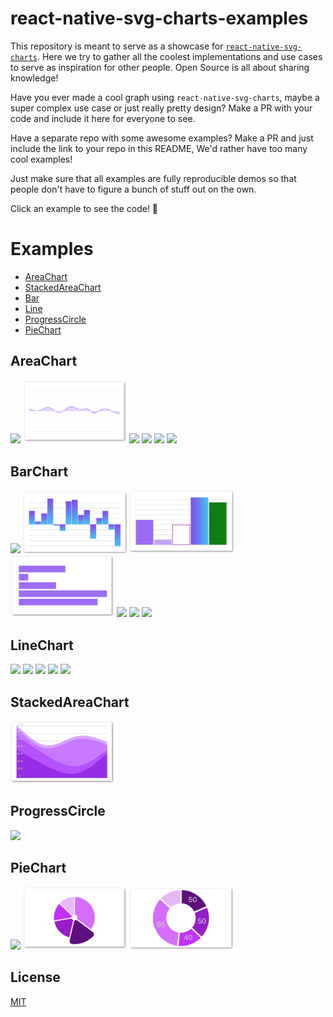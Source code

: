 # react-native-svg-charts-examples

This repository is meant to serve as a showcase for [`react-native-svg-charts`](https://github.com/JesperLekland/react-native-svg-charts).
Here we try to gather all the coolest implementations and use cases to serve as inspiration for other people. Open Source is all about sharing knowledge!

Have you ever made a cool graph using `react-native-svg-charts`, maybe a super complex use case or just really pretty design?
Make a PR with your code and include it here for everyone to see. 

Have a separate repo with some awesome examples? Make a PR and just include the link to your repo in this README, We'd rather have too many cool examples!

Just make sure that all examples are fully reproducible demos so that people don't have to figure a bunch of stuff out on the own.

Click an example to see the code! 💪

# Examples

* [AreaChart](#areachart)
* [StackedAreaChart](#stackedareachart)
* [Bar](#bar)
* [Line](#linechart)
* [ProgressCircle](#progresscircle)
* [PieChart](#piechart)

## AreaChart
[<img src="https://raw.githubusercontent.com/jesperlekland/react-native-svg-charts-examples/master/screenshots/area-chart.png" width=33% />](./storybook/stories/area-chart/with-line.js)
[<img src="https://raw.githubusercontent.com/jesperlekland/react-native-svg-charts-examples/master/screenshots/grid-min-max.png" width=33% />](./storybook/stories/grid-min-max.js)
[<img src="https://raw.githubusercontent.com/jesperlekland/react-native-svg-charts-examples/master/screenshots/gradient.png" width=33% />](./storybook/stories/area-chart/with-gradient.js)
[<img src="https://raw.githubusercontent.com/jesperlekland/react-native-svg-charts-examples/master/screenshots/partial-chart-area.png" width=33% />](./storybook/stories/partial-chart/area-chart.js)
[<img src="https://raw.githubusercontent.com/jesperlekland/react-native-svg-charts-examples/master/screenshots/layered-charts.png" width=33% />](./storybook/stories/layered-charts.js)
[<img src="https://raw.githubusercontent.com/jesperlekland/react-native-svg-charts-examples/master/screenshots/scale-time.png" width=33% />](./storybook/stories/x-axis/scale-time.js)

## BarChart

[<img src="https://raw.githubusercontent.com/jesperlekland/react-native-svg-charts-examples/master/screenshots/grouped-bar-chart.png" width=33% />](./storybook/stories/bar-chart/with-multiple-data-sets.js)
[<img src="https://raw.githubusercontent.com/jesperlekland/react-native-svg-charts-examples/master/screenshots/gradient-bar.png" width=33% />](./storybook/stories/bar-chart/with-gradient.js)
[<img src="https://raw.githubusercontent.com/jesperlekland/react-native-svg-charts-examples/master/screenshots/bar-with-different-bars.png" width=33% />](./storybook/stories/bar-chart/with-different-bars.js)
[<img src="https://raw.githubusercontent.com/jesperlekland/react-native-svg-charts-examples/master/screenshots/bar-horizontal.png" width=33% />](./storybook/stories/bar-chart/horizontal.js)
[<img src="https://raw.githubusercontent.com/jesperlekland/react-native-svg-charts-examples/master/screenshots/bar-horizontal-with-axis.png" width=33% />](./storybook/stories/bar-chart/horizontal-with-axis.js)
[<img src="https://raw.githubusercontent.com/jesperlekland/react-native-svg-charts-examples/master/screenshots/bar-horizontal-with-labels.png" width=33% />](./storybook/stories/bar-chart/horizontal-with-labels.js)
[<img src="https://raw.githubusercontent.com/jesperlekland/react-native-svg-charts-examples/master/screenshots/scale-band.png" width=33% />](./storybook/stories/x-axis/scale-band.js)

## LineChart

[<img src="https://raw.githubusercontent.com/jesperlekland/react-native-svg-charts-examples/master/screenshots/line-chart.png" width=33% />](./storybook/stories/line-chart/with-shadow.js)
[<img src="https://raw.githubusercontent.com/jesperlekland/react-native-svg-charts-examples/master/screenshots/gradient-line.png" width=33% />](./storybook/stories/line-chart/with-gradient.js)
[<img src="https://raw.githubusercontent.com/jesperlekland/react-native-svg-charts-examples/master/screenshots/partial-chart-line.png" width=33% />](./storybook/stories/partial-chart/line-chart.js)
[<img src="https://raw.githubusercontent.com/jesperlekland/react-native-svg-charts-examples/master/screenshots/custom-grid.png" width=33% />](./storybook/stories/custom-grid.js)
[<img src="https://raw.githubusercontent.com/jesperlekland/react-native-svg-charts-examples/master/screenshots/extras.png" width=33% />](./storybook/stories/extras.js)

## StackedAreaChart

[<img src="https://raw.githubusercontent.com/jesperlekland/react-native-svg-charts-examples/master/screenshots/area-stack-with-y-axis.png" width=33% />](./storybook/stories/area-stack/with-y-axis.js)

## ProgressCircle

[<img src="https://raw.githubusercontent.com/jesperlekland/react-native-svg-charts-examples/master/screenshots/progress-gauge.png" width=33% />](./storybook/stories/progress-gauge/index.js)

## PieChart

[<img src="https://raw.githubusercontent.com/jesperlekland/react-native-svg-charts-examples/master/screenshots/pie-chart-with-labels.png" width=33% />](./storybook/stories/pie-chart/with-labels.js)
[<img src="https://raw.githubusercontent.com/jesperlekland/react-native-svg-charts-examples/master/screenshots/pie-with-different-arcs.png" width=33% />](./storybook/stories/pie-chart/with-different-arcs.js)
[<img src="https://raw.githubusercontent.com/jesperlekland/react-native-svg-charts-examples/master/screenshots/pie-with-centered-labels.png" width=33% />](./storybook/stories/pie-chart/with-centered-labels.js)



## License
[MIT](./LICENSE)
